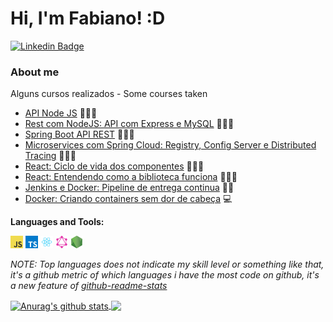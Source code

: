 


# Hi, I'm Fabiano! :D


[![Linkedin Badge](https://img.shields.io/badge/-LinkedIn-blue?style=flat-square&logo=Linkedin&logoColor=white&link=https://www.linkedin.com/in/fabiano-garciadev/)](www.linkedin.com/in/fabiano-garciadev/)

### About me

Alguns cursos realizados - Some courses taken
- [API Node JS](https://www.alura.com.br/curso-online-nodejs-api-rest-padronizada-escalavel) 👨🏼‍🏫 
- [Rest com NodeJS: API com Express e MySQL](https://www.alura.com.br/curso-online-node-rest-api) 👨🏼‍🏫 
- [Spring Boot API REST](https://www.alura.com.br/curso-online-nodejs-api-rest-padronizada-escalavel) 👨🏼‍🏫 
- [Microservices com Spring Cloud: Registry, Config Server e Distributed Tracing](https://www.alura.com.br/curso-online-microservices-spring-cloud-service-registry-config-server) 👨🏼‍🏫 
- [React: Ciclo de vida dos componentes](https://www.alura.com.br/curso-online-react-ciclo-de-vida) 👨🏼‍🏫 
- [React: Entendendo como a biblioteca funciona](https://www.alura.com.br/curso-online-react-js) 👨🏼‍🏫 
- [Jenkins e Docker: Pipeline de entrega continua](https://www.alura.com.br/curso-online-pipeline-ci-jenkins-docker) ✍🏼 
- [Docker: Criando containers sem dor de cabeça](https://www.alura.com.br/curso-online-docker-e-docker-compose) 💻 

**Languages and Tools:**  

<code><img height="20" src="https://raw.githubusercontent.com/github/explore/80688e429a7d4ef2fca1e82350fe8e3517d3494d/topics/javascript/javascript.png"></code>
<code><img height="20" src="https://raw.githubusercontent.com/github/explore/80688e429a7d4ef2fca1e82350fe8e3517d3494d/topics/typescript/typescript.png"></code>
<code><img height="20" src="https://raw.githubusercontent.com/github/explore/80688e429a7d4ef2fca1e82350fe8e3517d3494d/topics/react/react.png"></code>
<code><img height="20" src="https://raw.githubusercontent.com/github/explore/5c058a388828bb5fde0bcafd4bc867b5bb3f26f3/topics/graphql/graphql.png"></code>
<code><img height="20" src="https://raw.githubusercontent.com/github/explore/80688e429a7d4ef2fca1e82350fe8e3517d3494d/topics/nodejs/nodejs.png"></code>    

<!--- 
  if you have forked this to use on your profile, 
  Change the `github-readme-stats.anuraghazra1.vercel.app` to `github-readme-stats.vercel.app` 
--->

<!-- Change the `github-readme-stats.anuraghazra1.vercel.app` to `github-readme-stats.vercel.app`  -->

*NOTE: Top languages does not indicate my skill level or something like that, it's a github metric of which languages i have the most code on github, it's a new feature of [github-readme-stats](https://github.com/anuraghazra/github-readme-stats)*


<a href="https://github.com/fabianojp06/github-readme-stats">
  <img align="center" src="https://github-readme-stats.anuraghazra1.vercel.app/api?username=fabianojp06&show_icons=true&include_all_commits=true&theme=material-palenight" alt="Anurag's github stats" />
</a>
<a href="https://github.com/fabianojp06/github-readme-stats">
  <!-- Change the `github-readme-stats.anuraghazra1.vercel.app` to `github-readme-stats.vercel.app`  -->
  <img align="center" src="https://github-readme-stats.anuraghazra1.vercel.app/api/top-langs/?username=fabianojp06&layout=compact&theme=material-palenight" />
</a>


</a>






